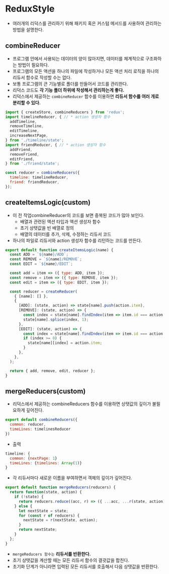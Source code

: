 # ReduxStyle

- 여러개의 리덕스를 관리하기 위해 패키지 혹은 커스텀 메서드를 사용하여 관리하는 방법을 설명한다.

## combineReducer

- 프로그램 안에서 사용되는 데이터의 양이 많아지면, 데이터를 체계적으로 구조화하는 방법이 필요하다.
- 프로그램의 모든 액션을 하나의 파일에 작성하거나 모든 액션 처리 로직을 하나의 리듀서 함수로 작성할 수는 없다.
- 보통 프로그램의 큰 기능별로 폴더를 만들어서 코드를 관리한다.
- 리덕스 코드도 **각 기능 폴더 하위에 작성해서 관리하는게 좋다.**
- 리덕스에서 제공하는 `combineReducer` 함수를 이용하면 **리듀서 함수를 여러 개로 분리할 수 있다.**

```js
import { createStore, combineReducers } from 'redux';
import timelineReducer, { // * action 생성자 함수
  addTimeline,
  removeTimeline,
  editTimeline,
  increaseNextPage,
} from './timeline/state';
import friendReducer, { // * action 생성자 함수
  addFriend,
  removeFriend,
  editFriend,
} from './friend/state';

const reducer = combineReducers({
  timeline: timelineReducer,
  friend: friendReducer,
});
```

## createItemsLogic(custom)

- 이 전 작업combineReducer의 코드를 보면 중복된 코드가 많아 보인다.
  - 배열과 관련된 액션 타입과 액션 생성자 함수
  - 초기 상탯값을 빈 배열로 정의
  - 배열의 데이터를 추가, 삭제, 수정하는 리듀서 코드
- 하나의 파일로 리듀서와 action 생성자 함수를 리턴하는 코드를 만든다.

```js
export default function createItemsLogic(name) {
  const ADD = `${name}/ADD`;
  const REMOVE = `${name}/REMOVE`;
  const EDIT = `${name}/EDIT`;

  const add = item => ({ type: ADD, item });
  const remove = item => ({ type: REMOVE, item });
  const edit = item => ({ type: EDIT, item });

  const reducer = createReducer(
    { [name]: [] },
    {
      [ADD]: (state, action) => state[name].push(action.item),
      [REMOVE]: (state, action) => {
        const index = state[name].findIndex(item => item.id === action.item.id);
        state[name].splice(index, 1);
      },
      [EDIT]: (state, action) => {
        const index = state[name].findIndex(item => item.id === action.item.id);
        if (index >= 0) {
          state[name][index] = action.item;
        }
      },
    },
  );

  return { add, remove, edit, reducer };
}
```

## mergeReducers(custom)

- 리덕스에서 제공하는 combineReducers 함수를 이용하면 상탯값의 깊이가 불필요하게 깊어진다.
```js
export default combineReducers({
  common: reducer,
  timeLines: timelinesReducer
})
```
- 출력
```js
timeline: {
  common: {nextPage: 1}
  timeLines: {timelines: Array(1)}
}
```
- 각 리듀서마다 새로운 이름을 부여하면서 객체의 깊이가 깊어진다.
```js
export default function mergeReducers(reducers) {
  return function(state, action) {
    if (!state) {
      return reducers.reduce((acc, r) => ({ ...acc, ...r(state, action) }), {});
    } else {
      let nextState = state;
      for (const r of reducers) {
        nextState = r(nextState, action);
      }
      return nextState;
    }
  };
}
```
- `mergeReducers 함수는` **리듀서를 반환한다.**
- 초기 상탯값을 계산할 때는 모든 리듀서 함수의 결괏값을 합친다.
- 초기화 단계가 아니라면 입력된 모든 리듀서를 호출해서 다음 상탯값을 반환한다.